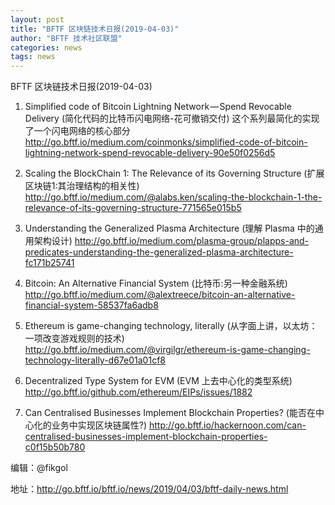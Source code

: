```yaml
---
layout: post
title: "BFTF 区块链技术日报(2019-04-03)"
author: "BFTF 技术社区联盟"
categories: news
tags: news
---
```


BFTF 区块链技术日报(2019-04-03)

1. Simplified code of Bitcoin Lightning Network — Spend Revocable Delivery (简化代码的比特币闪电网络-花可撤销交付) 这个系列最简化的实现了一个闪电网络的核心部分<http://go.bftf.io/medium.com/coinmonks/simplified-code-of-bitcoin-lightning-network-spend-revocable-delivery-90e50f0256d5>

2. Scaling the BlockChain 1: The Relevance of its Governing Structure (扩展区块链1:其治理结构的相关性) <http://go.bftf.io/medium.com/@alabs.ken/scaling-the-blockchain-1-the-relevance-of-its-governing-structure-771565e015b5>

3. Understanding the Generalized Plasma Architecture (理解 Plasma 中的通用架构设计) <http://go.bftf.io/medium.com/plasma-group/plapps-and-predicates-understanding-the-generalized-plasma-architecture-fc171b25741>

4. Bitcoin: An Alternative Financial System (比特币:另一种金融系统) <http://go.bftf.io/medium.com/@alextreece/bitcoin-an-alternative-financial-system-58537fa6adb8>

5. Ethereum is game-changing technology, literally (从字面上讲，以太坊： 一项改变游戏规则的技术) <http://go.bftf.io/medium.com/@virgilgr/ethereum-is-game-changing-technology-literally-d67e01a01cf8>

6. Decentralized Type System for EVM (EVM 上去中心化的类型系统) <http://go.bftf.io/github.com/ethereum/EIPs/issues/1882>

7. Can Centralised Businesses Implement Blockchain Properties? (能否在中心化的业务中实现区块链属性?) <http://go.bftf.io/hackernoon.com/can-centralised-businesses-implement-blockchain-properties-c0f15b50b780>

编辑：@fikgol

地址：http://go.bftf.io/bftf.io/news/2019/04/03/bftf-daily-news.html

